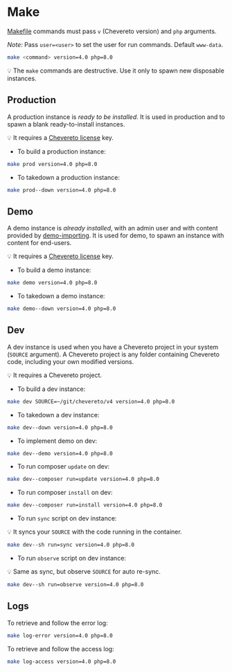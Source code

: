 # Make

[Makefile](../Makefile) commands must pass `v` (Chevereto version) and `php` arguments.

*Note:* Pass `user=<user>` to set the user for run commands. Default `www-data`.

```sh
make <command> version=4.0 php=8.0
```

💡 The `make` commands are destructive. Use it only to spawn new disposable instances.

## Production

A production instance is *ready to be installed*. It is used in production and to spawn a blank ready-to-install instances.

💡 It requires a [Chevereto license](https://chevereto.com/pricing) key.

* To build a production instance:

```sh
make prod version=4.0 php=8.0
```

* To takedown a production instance:

```sh
make prod--down version=4.0 php=8.0
```

## Demo

A demo instance is *already installed*, with an admin user and with content provided by [demo-importing](https://github.com/chevereto/demo-importing). It is used for demo, to spawn an instance with content for end-users.

💡 It requires a [Chevereto license](https://chevereto.com/pricing) key.

* To build a demo instance:

```sh
make demo version=4.0 php=8.0
```

* To takedown a demo instance:

```sh
make demo--down version=4.0 php=8.0
```

## Dev

A dev instance is used when you have a Chevereto project in your system (`SOURCE` argument). A Chevereto project is any folder containing Chevereto code, including your own modified versions.

💡 It requires a Chevereto project.

* To build a dev instance:

```sh
make dev SOURCE=~/git/chevereto/v4 version=4.0 php=8.0
```

* To takedown a dev instance:

```sh
make dev--down version=4.0 php=8.0
```

* To implement demo on dev:

```sh
make dev--demo version=4.0 php=8.0
```

* To run composer `update` on dev:

```sh
make dev--composer run=update version=4.0 php=8.0
```

* To run composer `install` on dev:

```sh
make dev--composer run=install version=4.0 php=8.0
```

* To run `sync` script on dev instance:

💡 It syncs your `SOURCE` with the code running in the container.

```sh
make dev--sh run=sync version=4.0 php=8.0
```

* To run `observe` script on dev instance:

💡 Same as sync, but observe `SOURCE` for auto re-sync.

```sh
make dev--sh run=observe version=4.0 php=8.0
```

## Logs

To retrieve and follow the error log:

```sh
make log-error version=4.0 php=8.0
```

To retrieve and follow the access log:

```sh
make log-access version=4.0 php=8.0
```
